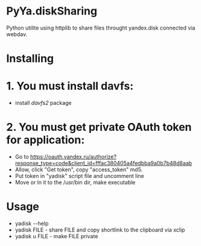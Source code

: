 PyYa.diskSharing
================
Python utilite using httplib to share files throught yandex.disk connected via webdav.

Installing
==========
# 1. You must install davfs:

* install _davfs2_ package

# 2. You must get private OAuth token for application:

* Go to https://oauth.yandex.ru/authorize?response_type=code&client_id=fffac380405a4fedbba9a0b7b48d8aab
* Allow, click "Get token", copy "access_token" md5.
* Put token in "yadisk" script file and uncomment line
* Move or ln it to the /usr/bin dir, make executable

Usage
=====
* yadisk --help
* yadisk FILE - share FILE and copy shortlink to the clipboard via xclip
* yadisk u FILE - make FILE private
